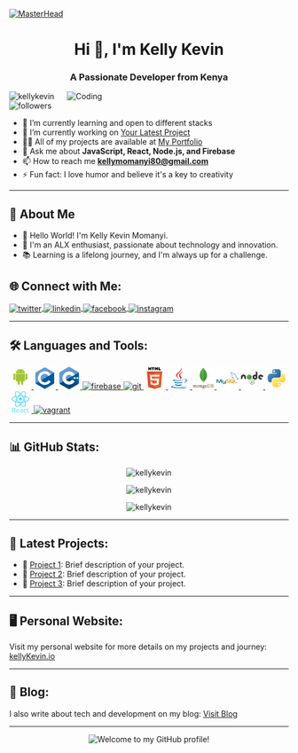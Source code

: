 [![MasterHead](https://1.bp.blogspot.com/-7A4WynwLsMw/XbBpCXG8fHI/AAAAAAAAMt4/uOa1bpLskYgrwGbllhSu2SDj_Mig8SXJQCLcBGAsYHQ/s1600/2000_600px.gif)](https://kellyKevin.io)
<h1 align="center">Hi 👋, I'm Kelly Kevin</h1>
<h3 align="center">A Passionate Developer from Kenya</h3>

<img align="right" alt="Coding" width="400" src="https://cdn.dribbble.com/users/1162077/screenshots/3848914/programmer.gif">

<p align="left">
  <img src="https://komarev.com/ghpvc/?username=kellykevin&label=Profile%20views&color=0e75b6&style=flat" alt="kellykevin" />
  <img src="https://img.shields.io/github/followers/kellykevin?label=Followers&style=social" alt="followers" />
</p>

- 🌱 I’m currently learning and open to different stacks
- 💼 I’m currently working on [Your Latest Project](#)
- 👨‍💻 All of my projects are available at [My Portfolio](#)
- 💬 Ask me about **JavaScript, React, Node.js, and Firebase**
- 📫 How to reach me **kellymomanyi80@gmail.com**
- ⚡ Fun fact: I love humor and believe it's a key to creativity

---

## 🚀 About Me

- 👋 Hello World! I'm Kelly Kevin Momanyi.
- 🚀 I'm an ALX enthusiast, passionate about technology and innovation.
- 📚 Learning is a lifelong journey, and I'm always up for a challenge.

## 🌐 Connect with Me:

<p align="left">
  <a href="https://twitter.com/kellyke29748136?t=9k6dbbvd6k8owhl5bio36g&s=09" target="_blank">
    <img align="center" src="https://raw.githubusercontent.com/rahuldkjain/github-profile-readme-generator/master/src/images/icons/Social/twitter.svg" alt="twitter" height="30" width="40" />
  </a>
  <a href="https://www.linkedin.com/in/kelly-kevin-769977287/" target="_blank">
    <img align="center" src="https://raw.githubusercontent.com/rahuldkjain/github-profile-readme-generator/master/src/images/icons/Social/linked-in-alt.svg" alt="linkedin" height="30" width="40" />
  </a>
  <a href="https://www.facebook.com/kelly.kevin.9279" target="_blank">
    <img align="center" src="https://raw.githubusercontent.com/rahuldkjain/github-profile-readme-generator/master/src/images/icons/Social/facebook.svg" alt="facebook" height="30" width="40" />
  </a>
  <a href="https://www.instagram.com/kelly_kevin_momanyi/" target="_blank">
    <img align="center" src="https://raw.githubusercontent.com/rahuldkjain/github-profile-readme-generator/master/src/images/icons/Social/instagram.svg" alt="instagram" height="30" width="40" />
  </a>
</p>

---

## 🛠️ Languages and Tools:

<p align="left">
  <a href="https://developer.android.com" target="_blank" rel="noreferrer">
    <img src="https://raw.githubusercontent.com/devicons/devicon/master/icons/android/android-original-wordmark.svg" alt="android" width="40" height="40" />
  </a>
  <a href="https://www.cprogramming.com/" target="_blank" rel="noreferrer">
    <img src="https://raw.githubusercontent.com/devicons/devicon/master/icons/c/c-original.svg" alt="c" width="40" height="40" />
  </a>
  <a href="https://www.w3schools.com/cpp/" target="_blank" rel="noreferrer">
    <img src="https://raw.githubusercontent.com/devicons/devicon/master/icons/cplusplus/cplusplus-original.svg" alt="cplusplus" width="40" height="40" />
  </a>
  <a href="https://firebase.google.com/" target="_blank" rel="noreferrer">
    <img src="https://www.vectorlogo.zone/logos/firebase/firebase-icon.svg" alt="firebase" width="40" height="40" />
  </a>
  <a href="https://git-scm.com/" target="_blank" rel="noreferrer">
    <img src="https://www.vectorlogo.zone/logos/git-scm/git-scm-icon.svg" alt="git" width="40" height="40" />
  </a>
  <a href="https://www.w3.org/html/" target="_blank" rel="noreferrer">
    <img src="https://raw.githubusercontent.com/devicons/devicon/master/icons/html5/html5-original-wordmark.svg" alt="html5" width="40" height="40" />
  </a>
  <a href="https://www.java.com" target="_blank" rel="noreferrer">
    <img src="https://raw.githubusercontent.com/devicons/devicon/master/icons/java/java-original.svg" alt="java" width="40" height="40" />
  </a>
  <a href="https://www.mongodb.com/" target="_blank" rel="noreferrer">
    <img src="https://raw.githubusercontent.com/devicons/devicon/master/icons/mongodb/mongodb-original-wordmark.svg" alt="mongodb" width="40" height="40" />
  </a>
  <a href="https://www.mysql.com/" target="_blank" rel="noreferrer">
    <img src="https://raw.githubusercontent.com/devicons/devicon/master/icons/mysql/mysql-original-wordmark.svg" alt="mysql" width="40" height="40" />
  </a>
  <a href="https://nodejs.org" target="_blank" rel="noreferrer">
    <img src="https://raw.githubusercontent.com/devicons/devicon/master/icons/nodejs/nodejs-original-wordmark.svg" alt="nodejs" width="40" height="40" />
  </a>
  <a href="https://www.python.org" target="_blank" rel="noreferrer">
    <img src="https://raw.githubusercontent.com/devicons/devicon/master/icons/python/python-original.svg" alt="python" width="40" height="40" />
  </a>
  <a href="https://reactjs.org/" target="_blank" rel="noreferrer">
    <img src="https://raw.githubusercontent.com/devicons/devicon/master/icons/react/react-original-wordmark.svg" alt="react" width="40" height="40" />
  </a>
  <a href="https://www.vagrantup.com/" target="_blank" rel="noreferrer">
    <img src="https://www.vectorlogo.zone/logos/vagrantup/vagrantup-icon.svg" alt="vagrant" width="40" height="40" />
  </a>
</p>

---

## 📊 GitHub Stats:

<p align="center">
  <img src="https://github-readme-stats.vercel.app/api/top-langs?username=kellykevin&show_icons=true&locale=en&layout=compact" alt="kellykevin" />
</p>

<p align="center">
  <img src="https://github-readme-stats.vercel.app/api?username=kellykevin&show_icons=true&locale=en" alt="kellykevin" />
</p>

<p align="center">
  <img src="https://github-readme-streak-stats.herokuapp.com/?user=kellykevin&" alt="kellykevin" />
</p>

---

## 🎯 Latest Projects:

- 🚀 [Project 1](#): Brief description of your project.
- 🚀 [Project 2](#): Brief description of your project.
- 🚀 [Project 3](#): Brief description of your project.

---

## 🖥️ Personal Website:

Visit my personal website for more details on my projects and journey: [kellyKevin.io](https://kellyKevin.io)

---

## 📝 Blog:

I also write about tech and development on my blog: [Visit Blog](#)

---

<p align="center"> 
  <img src="https://raw.githubusercontent.com/BrunnerLivio/brunnerlivio/master/images/welcome.png" alt="Welcome to my GitHub profile!" />
</p>

